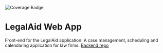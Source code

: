 ![Coverage Badge](https://img.shields.io/endpoint?url=https://gist.githubusercontent.com/maheshc7/cdc60bed264cf5afd17e322cee8feee2/raw/legalaid-web__heads_main.json)


# LegalAid Web App
Front-end for the LegalAid application: A case management, scheduling and calendaring application for law firms.
[Backend repo](https://github.com/maheshc7/legalaid)

